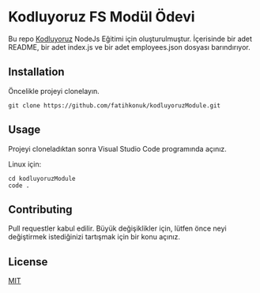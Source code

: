 # Kodluyoruz FS Modül Ödevi
Bu repo [Kodluyoruz](http://www.kodluyoruz.org/) NodeJs Eğitimi için oluşturulmuştur. İçerisinde bir adet README, bir adet index.js ve bir adet employees.json dosyası barındırıyor.

## Installation
Öncelikle projeyi clonelayın.
```
git clone https://github.com/fatihkonuk/kodluyoruzModule.git
```

## Usage
Projeyi cloneladıktan sonra Visual Studio Code programında açınız.

Linux için:
```
cd kodluyoruzModule
code .
```

## Contributing
Pull requestler kabul edilir. Büyük değişiklikler için, lütfen önce neyi değiştirmek istediğinizi tartışmak için bir konu açınız.

## License
[MIT](https://choosealicense.com/licenses/mit/)